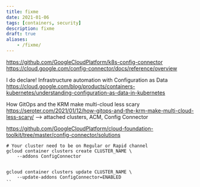 ```yaml
---
title: fixme
date: 2021-01-06
tags: [containers, security]
description: fixme
draft: true
aliases:
    - /fixme/
---
```

https://github.com/GoogleCloudPlatform/k8s-config-connector
https://cloud.google.com/config-connector/docs/reference/overview

I do declare! Infrastructure automation with Configuration as Data
https://cloud.google.com/blog/products/containers-kubernetes/understanding-configuration-as-data-in-kubernetes

How GitOps and the KRM make multi-cloud less scary
https://seroter.com/2021/01/12/how-gitops-and-the-krm-make-multi-cloud-less-scary/
--> attached clusters, ACM, Config Connector


https://github.com/GoogleCloudPlatform/cloud-foundation-toolkit/tree/master/config-connector/solutions

```
# Your cluster need to be on Regular or Rapid channel 
gcloud container clusters create CLUSTER_NAME \
    --addons ConfigConnector


gcloud container clusters update CLUSTER_NAME \
    --update-addons ConfigConnector=ENABLED
``